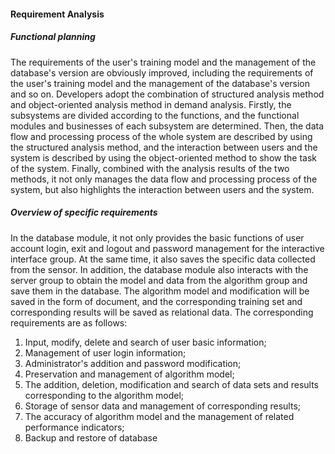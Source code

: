 #### Requirement Analysis
##### Functional planning
The requirements of the user's training model and the management of the database's version are obviously improved, including the requirements of the user's training model and the management of the database's version and so on. Developers adopt the combination of structured analysis method and object-oriented analysis method in demand analysis. Firstly, the subsystems are divided according to the functions, and the functional modules and businesses of each subsystem are determined. Then, the data flow and processing process of the whole system are described by using the structured analysis method, and the interaction between users and the system is described by using the object-oriented method to show the task of the system. Finally, combined with the analysis results of the two methods, it not only manages the data flow and processing process of the system, but also highlights the interaction between users and the system.
##### Overview of specific requirements
In the database module, it not only provides the basic functions of user account login, exit and logout and password management for the interactive interface group. At the same time, it also saves the specific data collected from the sensor.
In addition, the database module also interacts with the server group to obtain the model and data from the algorithm group and save them in the database. The algorithm model and modification will be saved in the form of document, and the corresponding training set and corresponding results will be saved as relational data.
The corresponding requirements are as follows:
1. Input, modify, delete and search of user basic information;
2. Management of user login information;
3. Administrator's addition and password modification;
4. Preservation and management of algorithm model;
5. The addition, deletion, modification and search of data sets and results corresponding to the algorithm model;
6. Storage of sensor data and management of corresponding results;
7. The accuracy of algorithm model and the management of related performance indicators;
8. Backup and restore of database

